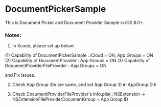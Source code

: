 DocumentPickerSample
=============
This is Document Picker and Document Provider Sample in iOS 8.0+.

### Notes: 
1. In Xcode, please set up below:
	
  (1) Capability of DocumentPickerSample : iCloud = ON, App Groups = ON
  (2) Capability of DocumentProvider : App Groups = ON 
  (3) Capability of DocumentProviderFileProvider : App Groups = ON

  and Fix Issues.

2. Check App Group IDs are same, and set App Group ID in AppGroupID.h

3.  Check DocumentProviderFileProvider's Info.plist : NSExtension -> NSExtensionFileProviderDocumentGroup = App Group ID
